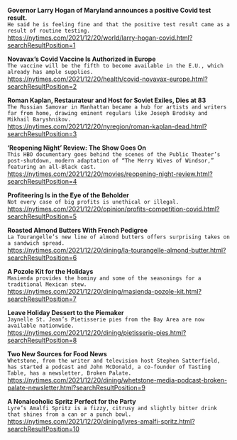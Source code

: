 **Governor Larry Hogan of Maryland announces a positive Covid test result.**\
`He said he is feeling fine and that the positive test result came as a result of routine testing.`\
https://nytimes.com/2021/12/20/world/larry-hogan-covid.html?searchResultPosition=1

**Novavax’s Covid Vaccine Is Authorized in Europe**\
`The vaccine will be the fifth to become available in the E.U., which already has ample supplies.`\
https://nytimes.com/2021/12/20/health/covid-novavax-europe.html?searchResultPosition=2

**Roman Kaplan, Restaurateur and Host for Soviet Exiles, Dies at 83**\
`The Russian Samovar in Manhattan became a hub for artists and writers far from home, drawing eminent regulars like Joseph Brodsky and Mikhail Baryshnikov.`\
https://nytimes.com/2021/12/20/nyregion/roman-kaplan-dead.html?searchResultPosition=3

**‘Reopening Night’ Review: The Show Goes On**\
`This HBO documentary goes behind the scenes of the Public Theater’s post-shutdown, modern adaptation of “The Merry Wives of Windsor,” featuring an all-Black cast.`\
https://nytimes.com/2021/12/20/movies/reopening-night-review.html?searchResultPosition=4

**Profiteering Is in the Eye of the Beholder**\
`Not every case of big profits is unethical or illegal.`\
https://nytimes.com/2021/12/20/opinion/profits-competition-covid.html?searchResultPosition=5

**Roasted Almond Butters With French Pedigree**\
`La Tourangelle’s new line of almond butters offers surprising takes on a sandwich spread.`\
https://nytimes.com/2021/12/20/dining/la-tourangelle-almond-butter.html?searchResultPosition=6

**A Pozole Kit for the Holidays**\
`Masienda provides the hominy and some of the seasonings for a traditional Mexican stew.`\
https://nytimes.com/2021/12/20/dining/masienda-pozole-kit.html?searchResultPosition=7

**Leave Holiday Dessert to the Piemaker**\
`Jaynelle St. Jean’s Pietisserie pies from the Bay Area are now available nationwide.`\
https://nytimes.com/2021/12/20/dining/pietisserie-pies.html?searchResultPosition=8

**Two New Sources for Food News**\
`Whetstone, from the writer and television host Stephen Satterfield, has started a podcast and John McDonald, a co-founder of Tasting Table, has a newsletter, Broken Palate.`\
https://nytimes.com/2021/12/20/dining/whetstone-media-podcast-broken-palate-newsletter.html?searchResultPosition=9

**A Nonalcoholic Spritz Perfect for the Party**\
`Lyre’s Amalfi Spritz is a fizzy, citrusy and slightly bitter drink that shines from a can or a punch bowl.`\
https://nytimes.com/2021/12/20/dining/lyres-amalfi-spritz.html?searchResultPosition=10

